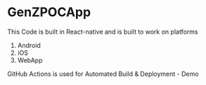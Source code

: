 # GenZPOCApp

This Code is built in React-native and is built to work on platforms
1. Android
2. iOS
3. WebApp

GitHub Actions is used for Automated Build & Deployment - Demo
